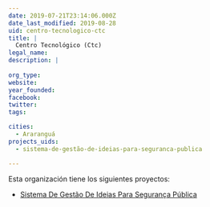 ```yaml
---
date: 2019-07-21T23:14:06.000Z
date_last_modified: 2019-08-28
uid: centro-tecnologico-ctc
title: |
  Centro Tecnológico (Ctc)
legal_name: 
description: |
  
org_type: 
website: 
year_founded: 
facebook: 
twitter: 
tags:

cities: 
  - Araranguá
projects_uids:
  - sistema-de-gestão-de-ideias-para-seguranca-publica

---
```


Esta organización tiene los siguientes proyectos:

- [Sistema De Gestão De Ideias Para Segurança Pública](/proyectos/sistema-de-gestão-de-ideias-para-seguranca-publica)
